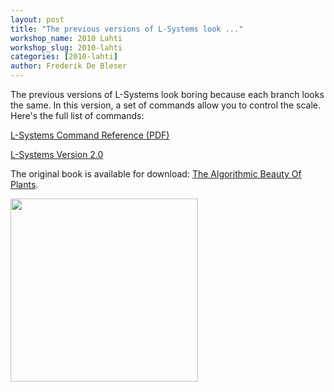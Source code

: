 ```yaml
---
layout: post
title: "The previous versions of L-Systems look ..."
workshop_name: 2010 Lahti
workshop_slug: 2010-lahti
categories: [2010-lahti]
author: Frederik De Bleser
---
```

The previous versions of L-Systems look boring because each branch looks the same. In this version, a set of commands allow you to control the scale. Here's the full list of commands:

<a href="http://workshops.nodebox.net/2010/wp-content/uploads/lsystem-reference.pdf">L-Systems Command Reference (PDF)</a>

<a href="http://workshops.nodebox.net/2010/wp-content/uploads/lsystem-2.zip">L-Systems Version 2.0</a>

The original book is available for download: <a href="http://algorithmicbotany.org/papers/#abop">The Algorithmic Beauty Of Plants</a>.

<a href="http://workshops.nodebox.net/2010/wp-content/uploads/Screen-shot-2010-01-19-at-14.16.47.png"></a>

<a href="http://workshops.nodebox.net/2010/wp-content/uploads/Screen-shot-2010-01-19-at-16.16.23.png"><img class="alignleft size-medium wp-image-553" title="Screen shot 2010-01-19 at 16.16.23" src="http://workshops.nodebox.net/2010/wp-content/uploads/Screen-shot-2010-01-19-at-16.16.23-300x293.png" alt="" width="300" height="293" /></a>
